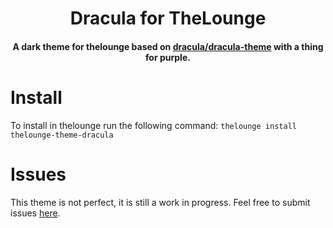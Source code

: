 <h1 align="center">
	Dracula for TheLounge
</h1>

<h4 align="center">
	A dark theme for thelounge based on <a href="https://github.com/dracula/dracula-theme">dracula/dracula-theme</a> with a thing for purple.
</h4>

# Install
To install in thelounge run the following command: `thelounge install
thelounge-theme-dracula`

# Issues
This theme is not perfect, it is still a work in progress. Feel free to submit issues [here](https://github.com/SpaceLenore/thelounge-theme-dracula/issues).
